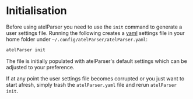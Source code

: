 # Initialisation 

Before using atelParser you need to use the `init` command to generate a user settings file. Running the following creates a [yaml](https://learnxinyminutes.com/docs/yaml/) settings file in your home folder under `~/.config/atelParser/atelParser.yaml`:

```bash
atelParser init
```

The file is initially populated with atelParser's default settings which can be adjusted to your preference.

If at any point the user settings file becomes corrupted or you just want to start afresh, simply trash the `atelParser.yaml` file and rerun `atelParser init`.

<!-- Once created, open the settings file in any text editor and follow the in-file instructions to populate the missing settings values (usually given an ``XXX`` placeholder).  -->



